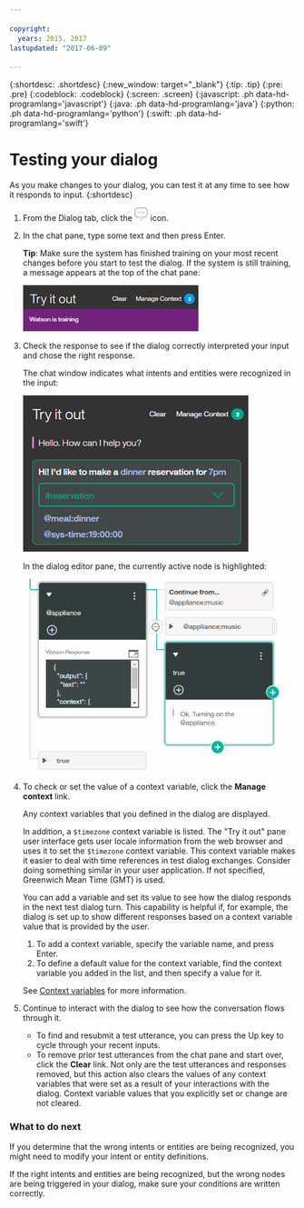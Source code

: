 ```yaml
---

copyright:
  years: 2015, 2017
lastupdated: "2017-06-09"

---
```


{:shortdesc: .shortdesc}
{:new_window: target="_blank"}
{:tip: .tip}
{:pre: .pre}
{:codeblock: .codeblock}
{:screen: .screen}
{:javascript: .ph data-hd-programlang='javascript'}
{:java: .ph data-hd-programlang='java'}
{:python: .ph data-hd-programlang='python'}
{:swift: .ph data-hd-programlang='swift'}

# Testing your dialog

As you make changes to your dialog, you can test it at any time to see how it responds to input.
{:shortdesc}

1. From the Dialog tab, click the
![Ask Watson](images/ask_watson.png) icon.
1. In the chat pane, type some text and then press Enter.

    **Tip**: Make sure the system has finished training on your most recent changes before you start to test the dialog. If the system is still training, a message appears at the top of the chat pane:

    ![Screen capture of training message](images/training.png)

1. Check the response to see if the dialog correctly interpreted your input and chose the right response.

    The chat window indicates what intents and entities were recognized in the input:

    ![Screen capture of test dialog output](images/test_dialog_output.png)

    In the dialog editor pane, the currently active node is highlighted:

    ![Screen capture of highlighted node](images/test_dialog_node.png)

1. To check or set the value of a context variable, click the **Manage context** link. 
   
   Any context variables that you defined in the dialog are displayed. 
   
   In addition, a `$timezone` context variable is listed. The "Try it out" pane user interface gets user locale information from the web browser and uses it to set the `$timezone` context variable. This context variable makes it easier to deal with time references in test dialog exchanges. Consider doing something similar in your user application. If not specified, Greenwich Mean Time (GMT) is used.
   
   You can add a variable and set its value to see how the dialog responds in the next test dialog turn. This capability is helpful if, for example, the dialog is set up to show different responses based on a context variable value that is provided by the user.
   
      1. To add a context variable, specify the variable name, and press Enter. 
      1. To define a default value for the context variable, find the context variable you added in the list, and then specify a value for it.
   
   See [Context variables](dialog-context.html) for more information.

1. Continue to interact with the dialog to see how the conversation flows through it. 
   - To find and resubmit a test utterance, you can press the Up key to cycle through your recent inputs.
   - To remove prior test utterances from the chat pane and start over, click the **Clear** link.
     Not only are the test utterances and responses removed, but this action also clears the values of any context variables that were set as a result of your interactions with the dialog. Context variable values that you explicitly set or change are not cleared. 

### What to do next

If you determine that the wrong intents or entities are being recognized, you might need to modify your intent or entity definitions. 

If the right intents and entities are being recognized, but the wrong nodes are being triggered in your dialog, make sure your conditions are written correctly.
